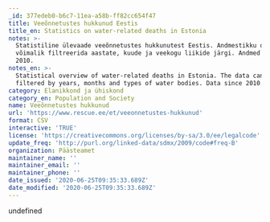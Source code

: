 ```yaml
---
_id: 377edeb0-b6c7-11ea-a58b-ff82cc654f47
title: Veeõnnetustes hukkunud Eestis
title_en: Statistics on water-related deaths in Estonia
notes: >-
  Statistiline ülevaade veeõnnetustes hukkunutest Eestis. Andmestikku on
  võimalik filtreerida aastate, kuude ja veekogu liikide järgi. Andmed aastast
  2010.
notes_en: >-
  Statistical overview of water-related deaths in Estonia. The data can be
  filtered by years, months and types of water bodies. Data since 2010.
category: Elanikkond ja ühiskond
category_en: Population and Society
name: Veeõnnetustes hukkunud
url: 'https://www.rescue.ee/et/veeonnetustes-hukkunud'
format: CSV
interactive: 'TRUE'
license: 'https://creativecommons.org/licenses/by-sa/3.0/ee/legalcode'
update_freq: 'http://purl.org/linked-data/sdmx/2009/code#freq-B'
organization: Päästeamet
maintainer_name: ''
maintainer_email: ''
maintainer_phone: ''
date_issued: '2020-06-25T09:35:33.689Z'
date_modified: '2020-06-25T09:35:33.689Z'
---
```

undefined
